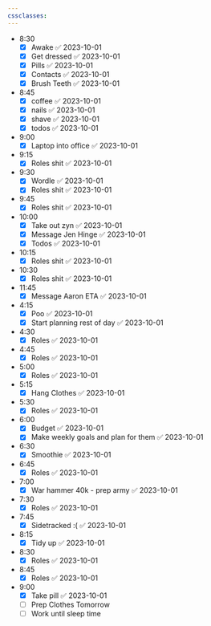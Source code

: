 ```yaml
---
cssclasses:
---
```

- 8:30
	- [x] Awake ✅ 2023-10-01
	- [x] Get dressed ✅ 2023-10-01
	- [x] Pills ✅ 2023-10-01
	- [x] Contacts ✅ 2023-10-01
	- [x] Brush Teeth ✅ 2023-10-01
- 8:45
	- [x] coffee ✅ 2023-10-01
	- [x] nails ✅ 2023-10-01
	- [x] shave ✅ 2023-10-01
	- [x] todos ✅ 2023-10-01
- 9:00
	- [x] Laptop into office ✅ 2023-10-01
- 9:15
	- [x] Roles shit ✅ 2023-10-01
- 9:30
	- [x] Wordle ✅ 2023-10-01
	- [x] Roles shit ✅ 2023-10-01
- 9:45
	- [x] Roles shit ✅ 2023-10-01
- 10:00
	- [x] Take out zyn ✅ 2023-10-01
	- [x] Message Jen Hinge ✅ 2023-10-01
	- [x] Todos ✅ 2023-10-01
- 10:15
	- [x] Roles shit ✅ 2023-10-01
- 10:30
	- [x] Roles shit ✅ 2023-10-01
- 11:45
	- [x] Message Aaron ETA ✅ 2023-10-01
- 4:15
	- [x] Poo ✅ 2023-10-01
	- [x] Start planning rest of day ✅ 2023-10-01
- 4:30
	- [x] Roles ✅ 2023-10-01
- 4:45
	- [x] Roles ✅ 2023-10-01
- 5:00
	- [x] Roles ✅ 2023-10-01
- 5:15
	- [x] Hang Clothes ✅ 2023-10-01
- 5:30
	- [x] Roles ✅ 2023-10-01
- 6:00
	- [x] Budget ✅ 2023-10-01
	- [x] Make weekly goals and plan for them ✅ 2023-10-01
- 6:30
	- [x] Smoothie ✅ 2023-10-01
- 6:45
	- [x] Roles ✅ 2023-10-01
- 7:00
	- [x] War hammer 40k - prep army ✅ 2023-10-01
- 7:30
	- [x] Roles ✅ 2023-10-01
- 7:45
	- [x] Sidetracked :( ✅ 2023-10-01
- 8:15
	- [x] Tidy up ✅ 2023-10-01
- 8:30
	- [x] Roles ✅ 2023-10-01
- 8:45
	- [x] Roles ✅ 2023-10-01
- 9:00
	- [x] Take pill ✅ 2023-10-01
	- [ ] Prep Clothes Tomorrow
	- [ ] Work until sleep time